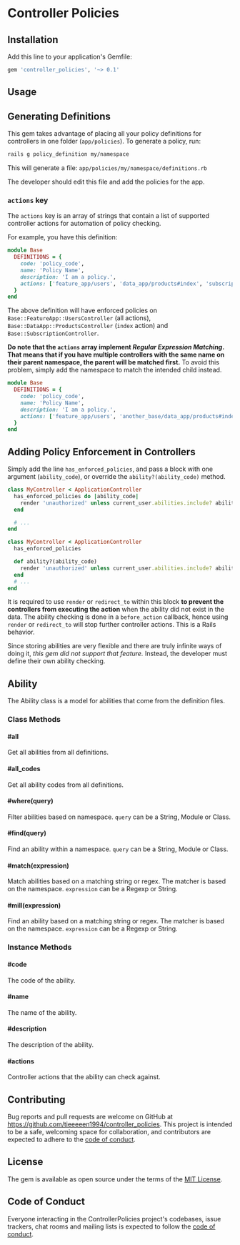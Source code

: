 # Controller Policies

## Installation

Add this line to your application's Gemfile:

```ruby
gem 'controller_policies', '~> 0.1'
```

## Usage

## Generating Definitions

This gem takes advantage of placing all your policy definitions for controllers in one folder (`app/policies`). To generate a policy, run:

```sh
rails g policy_definition my/namespace
```

This will generate a file: `app/policies/my/namespace/definitions.rb`

The developer should edit this file and add the policies for the app.

### `actions` key

The `actions` key is an array of strings that contain a list of supported controller actions for automation of policy checking.

For example, you have this definition:

```ruby
module Base
  DEFINITIONS = {
    code: 'policy_code',
    name: 'Policy Name',
    description: 'I am a policy.',
    actions: ['feature_app/users', 'data_app/products#index', 'subscriptions']
  }
end
```

The above definition will have enforced policies on `Base::FeatureApp::UsersController` (all actions), `Base::DataApp::ProductsController` (`index` action) and `Base::SubscriptionController`.

**Do note that the `actions` array implement *Regular Expression Matching*. That means that if you have multiple controllers with the same name on their parent namespace, the parent will be matched first.** To avoid this problem, simply add the namespace to match the intended child instead.

```ruby
module Base
  DEFINITIONS = {
    code: 'policy_code',
    name: 'Policy Name',
    description: 'I am a policy.',
    actions: ['feature_app/users', 'another_base/data_app/products#index', 'base/subscriptions']
  }
end
```

## Adding Policy Enforcement in Controllers

Simply add the line `has_enforced_policies`, and pass a block with one argument (`ability_code`), or override the `ability?(ability_code)` method.

```ruby
class MyController < ApplicationController
  has_enforced_policies do |ability_code|
    render 'unauthorized' unless current_user.abilities.include? ability_code
  end

  # ...
end
```

```ruby
class MyController < ApplicationController
  has_enforced_policies

  def ability?(ability_code)
    render 'unauthorized' unless current_user.abilities.include? ability_code
  end
  # ...
end
```

It is required to use `render` or `redirect_to` within this block **to prevent the controllers from executing the action** when the ability did not exist in the data. The ability checking is done in a `before_action` callback, hence using `render` or `redirect_to` will stop further controller actions. This is a Rails behavior.

Since storing abilities are very flexible and there are truly infinite ways of doing it, *this gem did not support that feature.* Instead, the developer must define their own ability checking.

## Ability

The Ability class is a model for abilities that come from the definition files.

### Class Methods

#### #all

Get all abilities from all definitions.

#### #all_codes

Get all ability codes from all definitions.

#### #where(query)

Filter abilities based on namespace. `query` can be a String, Module or Class.

#### #find(query)

Find an ability within a namespace. `query` can be a String, Module or Class.

#### #match(expression)

Match abilities based on a matching string or regex. The matcher is based on the namespace. `expression` can be a Regexp or String.

#### #mill(expression)

Find an ability based on a matching string or regex. The matcher is based on the namespace. `expression` can be a Regexp or String.

### Instance Methods

#### #code

The code of the ability.

#### #name

The name of the ability.

#### #description

The description of the ability.

#### #actions

Controller actions that the ability can check against.

## Contributing

Bug reports and pull requests are welcome on GitHub at https://github.com/tieeeeen1994/controller_policies. This project is intended to be a safe, welcoming space for collaboration, and contributors are expected to adhere to the [code of conduct](https://github.com/tieeeeen1994/controller_policies/blob/master/CODE_OF_CONDUCT.md).

## License

The gem is available as open source under the terms of the [MIT License](https://opensource.org/licenses/MIT).

## Code of Conduct

Everyone interacting in the ControllerPolicies project's codebases, issue trackers, chat rooms and mailing lists is expected to follow the [code of conduct](https://github.com/tieeeeen1994/controller_policies/blob/master/CODE_OF_CONDUCT.md).
